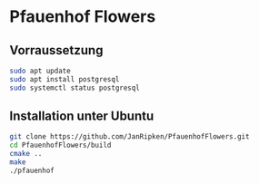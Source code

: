 # Pfauenhof Flowers

## Vorraussetzung
```bash
sudo apt update
sudo apt install postgresql
sudo systemctl status postgresql
```
## Installation unter Ubuntu

```bash
git clone https://github.com/JanRipken/PfauenhofFlowers.git
cd PfauenhofFlowers/build
cmake ..
make
./pfauenhof
```

